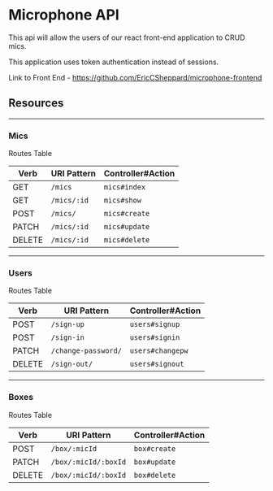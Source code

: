 # Microphone API

This api will allow the users of our react front-end application to CRUD mics.

This application uses token authentication instead of sessions.

Link to Front End - https://github.com/EricCSheppard/microphone-frontend

## Resources
---
### Mics

Routes Table

| Verb   | URI Pattern            | Controller#Action |
|--------|------------------------|-------------------|
| GET   | `/mics`             | `mics#index`    |
| GET   | `/mics/:id`             | `mics#show`    |
| POST  | `/mics/`              | `mics#create`  |
| PATCH | `/mics/:id`        | `mics#update`   |
| DELETE | `/mics/:id`        | `mics#delete`   |

---
### Users

Routes Table

| Verb   | URI Pattern            | Controller#Action |
|--------|------------------------|-------------------|
| POST   | `/sign-up`             | `users#signup`    |
| POST   | `/sign-in`             | `users#signin`    |
| PATCH  | `/change-password/` | `users#changepw`  |
| DELETE | `/sign-out/`        | `users#signout`   |

---
### Boxes

Routes Table

| Verb   | URI Pattern            | Controller#Action |
|--------|------------------------|-------------------|
| POST  | `/box/:micId`              | `box#create`  |
| PATCH | `/box/:micId/:boxId`        | `box#update`   |
| DELETE | `/box/:micId/:boxId`        | `box#delete`   |
